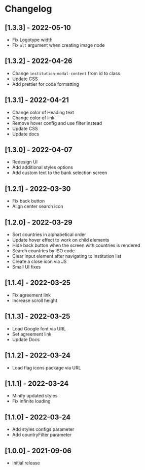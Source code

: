 # Changelog

## [1.3.3] - 2022-05-10

- Fix Logotype width
- Fix `alt` argument when creating image node

## [1.3.2] - 2022-04-26

- Change `institution-modal-content` from id to class
- Update CSS
- Add prettier for code formatting


## [1.3.1] - 2022-04-21

- Change color of Heading text
- Change color of link
- Remove hover config and use filter instead
- Update CSS
- Update docs


## [1.3.0] - 2022-04-07

- Redesign UI
- Add additional styles options
- Add custom text to the bank selection screen


## [1.2.1] - 2022-03-30

- Fix back button
- Align center search icon


## [1.2.0] - 2022-03-29

- Sort countries in alphabetical order
- Update hover effect to work on child elements
- Hide back button when the screen with countries is rendered
- Search countries by ISO code
- Clear input element after navigating to institution list
- Create a close icon via JS
- Small UI fixes


## [1.1.4] - 2022-03-25

- Fix agreement link
- Increase scroll height


## [1.1.3] - 2022-03-25

- Load Google font via URL
- Set agreement link
- Update Docs

## [1.1.2] - 2022-03-24

- Load flag icons package via URL

## [1.1.1] - 2022-03-24

- Minify updated styles
- Fix infinite loading


## [1.1.0] - 2022-03-24

- Add styles configs parameter
- Add countryFilter parameter


## [1.0.0] - 2021-09-06

- Initial release
